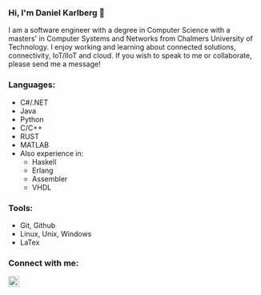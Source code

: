 ### Hi, I'm Daniel Karlberg 👋

I am a software engineer with a degree in Computer Science with a masters' in Computer Systems and Networks from Chalmers University of Technology. I enjoy working and learning about connected solutions, connectivity, IoT/IIoT and cloud. If you wish to speak to me or collaborate, please send me a message!

### Languages:

* C#/.NET
* Java
* Python
* C/C++
* RUST
* MATLAB
* Also experience in:
    * Haskell
    * Erlang
    * Assembler
    * VHDL

### Tools:

* Git, Github
* Linux, Unix, Windows
* LaTex

</details>

### Connect with me: 
[<img alt="codeSTACKr | LinkedIn" width="22px" src="https://cdn.jsdelivr.net/npm/simple-icons@v3/icons/linkedin.svg" />][linkedin]

[linkedin]: https://www.linkedin.com/in/danielaagekarlberg/
